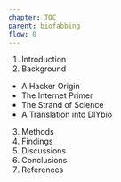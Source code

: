 ```yaml
---
chapter: TOC
parent: biofabbing
flow: 0
---
```


1. Introduction
2. Background
  - A Hacker Origin
  - The Internet Primer
  - The Strand of Science
  - A Translation into DIYbio
3. Methods
4. Findings
5. Discussions
6. Conclusions
7. References
